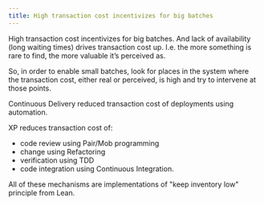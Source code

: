 ```yaml
---
title: High transaction cost incentivizes for big batches
---
```


High transaction cost incentivizes for big batches. And lack of availability (long waiting times) drives transaction cost up. I.e. the more something is rare to find, the more valuable it’s perceived as.

So, in order to enable small batches, look for places in the system where the transaction cost, either real or perceived, is high and try to intervene at those points.



Continuous Delivery reduced transaction cost of deployments using automation.

XP reduces transaction cost of:
- code review using Pair/Mob programming
- change using Refactoring
- verification using TDD
- code integration using Continuous Integration.

All of these mechanisms are implementations of "keep inventory low" principle from Lean.
